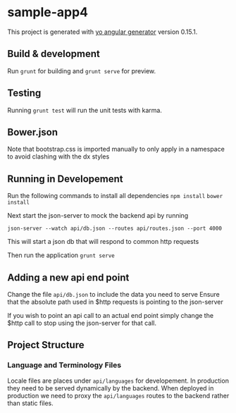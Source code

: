 # sample-app4

This project is generated with [yo angular generator](https://github.com/yeoman/generator-angular)
version 0.15.1.

## Build & development

Run `grunt` for building and `grunt serve` for preview.

## Testing

Running `grunt test` will run the unit tests with karma.

## Bower.json

Note that bootstrap.css is imported manually to only apply in a namespace to avoid clashing with the dx styles

## Running in Developement
Run the following commands to install all dependencies
`npm install`
`bower install`

Next start the json-server to mock the backend api by running

`json-server --watch api/db.json --routes api/routes.json --port 4000`

This will start a json db that will respond to common http requests

Then run the application
`grunt serve`

## Adding a new api end point
Change the file `api/db.json` to include the data you need to serve
Ensure that the absolute path used in $http requests is pointing to the json-server

If you wish to point an api call to an actual end point simply change the $http call to stop using the json-server for that call.

## Project Structure

### Language and Terminology Files

Locale files are places under `api/languages` for developement. In production they need to be served dynamically by the backend. When deployed in production we need to proxy the `api/languages` routes to the backend rather than static files.
